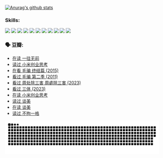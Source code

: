 
[![Anurag's github stats](https://github-readme-stats.vercel.app/api?username=w940853815)](https://github.com/anuraghazra/github-readme-stats)

### Skills:

<code><img height="32" src="https://cdn.jsdelivr.net/npm/simple-icons@v5/icons/python.svg"></code>
<code><img height="32" src="https://cdn.jsdelivr.net/npm/simple-icons@v5/icons/javascript.svg"></code>
<code><img height="32" src="https://cdn.jsdelivr.net/npm/simple-icons@v5/icons/django.svg"></code>
<code><img height="32" src="https://cdn.jsdelivr.net/npm/simple-icons@v5/icons/flask.svg"></code>
<code><img height="32" src="https://cdn.jsdelivr.net/npm/simple-icons@v5/icons/vuetify.svg"></code>
<code><img height="32" src="https://cdn.jsdelivr.net/npm/simple-icons@v5/icons/git.svg"></code>
<code><img height="32" src="https://cdn.jsdelivr.net/npm/simple-icons@v5/icons/docker.svg"></code>
<code><img height="32" src="https://cdn.jsdelivr.net/npm/simple-icons@v5/icons/postgresql.svg"></code>
<code><img height="32" src="https://cdn.jsdelivr.net/npm/simple-icons@v5/icons/elasticsearch.svg"></code>
<code><img height="32" src="https://cdn.jsdelivr.net/npm/simple-icons@v5/icons/macos.svg"></code>
<code><img height="32" src="https://cdn.jsdelivr.net/npm/simple-icons@v5/icons/linux.svg"></code>

### 🗣 豆瓣:

<!-- DOUBAN-ACTIVITIES:START -->
- [在读 一往无前](https://www.douban.com/people/136069238/status/4590507310/?_i=14169596)
- [读过 小米创业思考](https://www.douban.com/people/136069238/status/4590506983/?_i=14169596)
- [在看 毛骗 终结篇‎ (2015)](https://www.douban.com/people/136069238/status/4581971924/?_i=14169596)
- [看过 毛骗 第二季‎ (2011)](https://www.douban.com/people/136069238/status/4581971810/?_i=14169596)
- [看过 周处除三害 周處除三害‎ (2023)](https://www.douban.com/people/136069238/status/4575646701/?_i=14169596)
- [看过 三体‎ (2023)](https://www.douban.com/people/136069238/status/4574263039/?_i=14169596)
- [在读 小米创业思考](https://www.douban.com/people/136069238/status/4572047905/?_i=14169596)
- [读过 谈美](https://www.douban.com/people/136069238/status/4572047629/?_i=14169596)
- [在读 谈美](https://www.douban.com/people/136069238/status/4560861771/?_i=14169596)
- [读过 不拘一格](https://www.douban.com/people/136069238/status/4560861445/?_i=14169596)
<!-- DOUBAN-ACTIVITIES:END -->


![Snake animation](https://raw.githubusercontent.com/w940853815/w940853815/output/github-contribution-grid-snake.svg)

<!--
**w940853815/w940853815** is a ✨ _special_ ✨ repository because its `README.md` (this file) appears on your GitHub profile.

Here are some ideas to get you started:

- 🔭 I’m currently working on ...
- 🌱 I’m currently learning ...
- 👯 I’m looking to collaborate on ...
- 🤔 I’m looking for help with ...
- 💬 Ask me about ...
- 📫 How to reach me: ...
- 😄 Pronouns: ...
- ⚡ Fun fact: ...
-->
